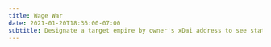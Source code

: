 ```yaml
---
title: Wage War
date: 2021-01-20T18:36:00-07:00
subtitle: Designate a target empire by owner's xDai address to see stats about the target, then wage an automated war on them!
---
```

